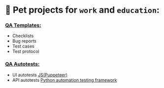 # 🐶 **Pet projects** for `work` and `education`:

### [QA Templates:](https://github.com/mrandrewruss/petprojects/tree/main/QA)
* Checklists
* Bug reports
* Test cases
* Test protocol

### [QA Autotests:](https://github.com/mrandrewruss/petprojects/tree/main/portfolio)
* UI autotests [JS(Puppeteer)](https://github.com/mrandrewruss/petprojects/tree/main/Js/NodeJs)
* API autotests [Python automation testing framework](https://github.com/mrandrewruss/petprojects/tree/main/QA/LearnAQA_PythonAPI)
